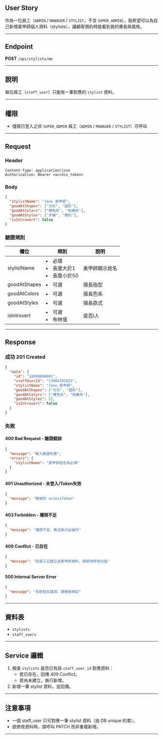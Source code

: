 ## User Story

作為一位員工（`ADMIN` / `MANAGER` / `STYLIST`，不含 `SUPER_ADMIN`），我希望可以為自己新增美甲師個人資料（stylists），讓顧客預約時能看到我的專長與風格。

---

## Endpoint

**POST** `/api/stylists/me`

---

## 說明

每位員工（`staff_user`）只能有一筆對應的 `stylist` 資料。

---

## 權限

- 僅限已登入之非 `SUPER_ADMIN` 員工（`ADMIN` / `MANAGER` / `STYLIST`）可呼叫

---

## Request

### Header

```http
Content-Type: application/json
Authorization: Bearer <access_token>
```

### Body

```json
{
  "stylistName": "Jane 美甲師",
  "goodAtShapes": ["方形", "圓形"],
  "goodAtColors": ["裸色系", "粉嫩系"],
  "goodAtStyles": ["手繪", "簡約"],
  "isIntrovert": false
}
```

### 驗證規則

| 欄位         | 規則                                | 說明           |
| ------------ | ----------------------------------- | -------------- |
| stylistName  | <li>必填<li>長度大於1<li>長度小於50 | 美甲師顯示姓名 |
| goodAtShapes | <li>可選                            | 擅長指型       |
| goodAtColors | <li>可選                            | 擅長色系       |
| goodAtStyles | <li>可選                            | 擅長款式       |
| isIntrovert  | <li>可選<li>布林值                  | 是否I人        |

---

## Response

### 成功 201 Created

```json
{
  "data": {
    "id": "18000000001",
    "staffUserId": "13984392823",
    "stylistName": "Jane 美甲師",
    "goodAtShapes": ["方形", "圓形"],
    "goodAtColors": ["裸色系", "粉嫩系"],
    "goodAtStyles": [],
    "isIntrovert": false
  }
}
```

### 失敗

#### 400 Bad Request - 驗證錯誤

```json
{
  "message": "輸入驗證失敗",
  "errors": {
    "stylistName": "美甲師姓名為必填"
  }
}
```

#### 401 Unauthorized - 未登入/Token失效

```json
{
  "message": "無效的 accessToken"
}
```

#### 403 Forbidden - 權限不足

```json
{
  "message": "權限不足，無法執行此操作"
}
```

#### 409 Conflict - 已存在

```json
{
  "message": "該員工已建立過美甲師資料，請使用修改功能"
}
```

#### 500 Internal Server Error

```json
{
  "message": "系統發生錯誤，請稍後再試"
}
```

---

## 資料表

- `stylists`
- `staff_users`

---

## Service 邏輯

1. 檢查 `stylists` 是否已有該 `staff_user_id` 對應資料：
   - 若已存在，回傳 409 Conflict。
   - 若尚未建立，執行新增。
2. 新增一筆 stylist 資料，並回傳。

---

## 注意事項

- 一個 staff_user 只可對應一筆 stylist 資料（由 DB unique 約束）。
- 欲修改資料時，請呼叫 PATCH 而非重複新增。

---
